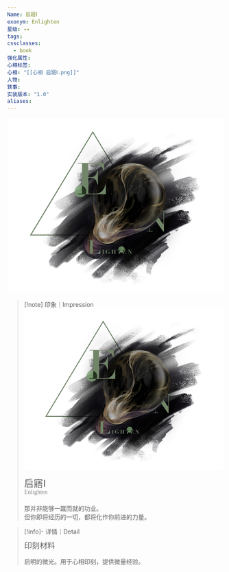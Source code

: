 ```yaml
---
Name: 启寤Ⅰ
exonym: Enlighten
星级: ✦✦
tags: 
cssclasses:
  - book
强化属性: 
心相标签: 
心相: "[[心相 启寤Ⅰ.png]]"
人物: 
轶事: 
实装版本: "1.0"
aliases: 
---
```

![cover](assets/启寤Ⅰ｜Enlighten.assets/心相%20启寤Ⅰ.png)

> [!note] 印象｜Impression
> ![心相 启寤Ⅰ|inlL|300](assets/启寤Ⅰ｜Enlighten.assets/心相%20启寤Ⅰ.png)
> <p style="font-family: '家族宋', sans-serif; font-size: 22px; line-height: 0.75; text-indent: 0;">启寤Ⅰ<br><span style="font-family: serif; font-size: 14px; color: #888888;">Enlighten</span></p>
> 
> 那并非能够一蹴而就的功业。  
> 但你即将经历的一切，都将化作你前进的力量。

> [!info]- 详情｜Detail
> <p style="font-family: '家族宋', sans-serif; font-size: 18px; line-height: 0.75; text-indent: 0;">印刻材料</p>
> 
> 启明的微光。用于心相印刻，提供微量经验。

